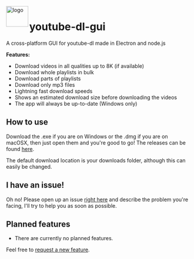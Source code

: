 <img src="https://raw.githubusercontent.com/jely2002/youtube-dl-gui/master/web-resources/icon.png" alt="logo" width="60" height="56" align="left"/>

# youtube-dl-gui

A cross-platform GUI for youtube-dl made in Electron and node.js

**Features:**
- Download videos in all qualities up to 8K (if available)
- Download whole playlists in bulk
- Download parts of playlists
- Download only mp3 files
- Lightning fast download speeds
- Shows an estimated download size before downloading the videos
- The app will always be up-to-date (Windows only)

## How to use
Download the .exe if you are on Windows or the .dmg if you are on macOSX, then just open them and you're good to go!
The releases can be found [here](https://github.com/jely2002/youtube-dl-gui/releases).

The default download location is your downloads folder, although this can easily be changed.

## I have an issue!
Oh no! Please open up an issue [right here](https://github.com/jely2002/youtube-dl-gui/issues) and describe the problem you're facing, I'll try to help you as soon as possible. 

## Planned features
- There are currently no planned features.

Feel free to [request a new feature](https://github.com/jely2002/youtube-dl-gui/issues).

